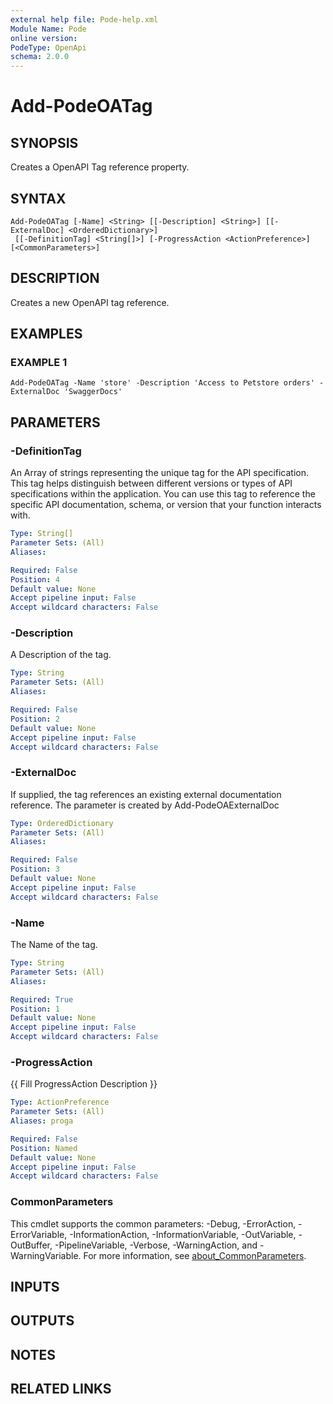 ```yaml
---
external help file: Pode-help.xml
Module Name: Pode
online version:
PodeType: OpenApi
schema: 2.0.0
---
```


# Add-PodeOATag

## SYNOPSIS
Creates a OpenAPI Tag reference property.

## SYNTAX

```
Add-PodeOATag [-Name] <String> [[-Description] <String>] [[-ExternalDoc] <OrderedDictionary>]
 [[-DefinitionTag] <String[]>] [-ProgressAction <ActionPreference>] [<CommonParameters>]
```

## DESCRIPTION
Creates a new OpenAPI tag reference.

## EXAMPLES

### EXAMPLE 1
```
Add-PodeOATag -Name 'store' -Description 'Access to Petstore orders' -ExternalDoc 'SwaggerDocs'
```

## PARAMETERS

### -DefinitionTag
An Array of strings representing the unique tag for the API specification.
This tag helps distinguish between different versions or types of API specifications within the application.
You can use this tag to reference the specific API documentation, schema, or version that your function interacts with.

```yaml
Type: String[]
Parameter Sets: (All)
Aliases:

Required: False
Position: 4
Default value: None
Accept pipeline input: False
Accept wildcard characters: False
```

### -Description
A Description of the tag.

```yaml
Type: String
Parameter Sets: (All)
Aliases:

Required: False
Position: 2
Default value: None
Accept pipeline input: False
Accept wildcard characters: False
```

### -ExternalDoc
If supplied, the tag references an existing external documentation reference.
The parameter is created by Add-PodeOAExternalDoc

```yaml
Type: OrderedDictionary
Parameter Sets: (All)
Aliases:

Required: False
Position: 3
Default value: None
Accept pipeline input: False
Accept wildcard characters: False
```

### -Name
The Name of the tag.

```yaml
Type: String
Parameter Sets: (All)
Aliases:

Required: True
Position: 1
Default value: None
Accept pipeline input: False
Accept wildcard characters: False
```

### -ProgressAction
{{ Fill ProgressAction Description }}

```yaml
Type: ActionPreference
Parameter Sets: (All)
Aliases: proga

Required: False
Position: Named
Default value: None
Accept pipeline input: False
Accept wildcard characters: False
```

### CommonParameters
This cmdlet supports the common parameters: -Debug, -ErrorAction, -ErrorVariable, -InformationAction, -InformationVariable, -OutVariable, -OutBuffer, -PipelineVariable, -Verbose, -WarningAction, and -WarningVariable. For more information, see [about_CommonParameters](http://go.microsoft.com/fwlink/?LinkID=113216).

## INPUTS

## OUTPUTS

## NOTES

## RELATED LINKS
